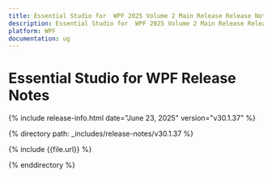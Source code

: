 ```yaml
---
title: Essential Studio for  WPF 2025 Volume 2 Main Release Release Notes  
description: Essential Studio for  WPF 2025 Volume 2 Main Release Release Notes  
platform: WPF
documentation: ug
---
```


# Essential Studio for  WPF  Release Notes  

{% include release-info.html date="June 23, 2025"  version="v30.1.37" %} 

{% directory path: _includes/release-notes/v30.1.37 %}

{% include {{file.url}} %}

{% enddirectory %}